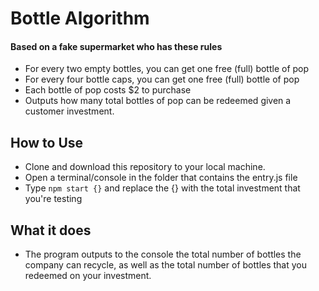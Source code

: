 # Bottle Algorithm 
#### Based on a fake supermarket who has these rules
* For every two empty bottles, you can get one free (full) bottle of pop
* For every four bottle caps, you can get one free (full) bottle of pop
* Each bottle of pop costs $2 to purchase
* Outputs how many total bottles of pop can be redeemed given a customer investment.


## How to Use
* Clone and download this repository to your local machine.
* Open a terminal/console in the folder that contains the entry.js file 
* Type `npm start {}` and replace the {} with the total investment that you're testing

## What it does
* The program outputs to the console the total number of bottles the company can recycle, as well as the total number of bottles that you redeemed on your investment.
